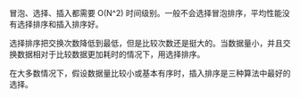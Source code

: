 冒泡、选择、插入都需要 O(N^2) 时间级别。一般不会选择冒泡排序，平均性能没有选择排序和插入排序好。

选择排序把交换次数降低到最低，但是比较次数还是挺大的。当数据量小，并且交换数据相对于比较数据更加耗时的情况下，用选择排序。

在大多数情况下，假设数据量比较小或基本有序时，插入排序是三种算法中最好的选择。
